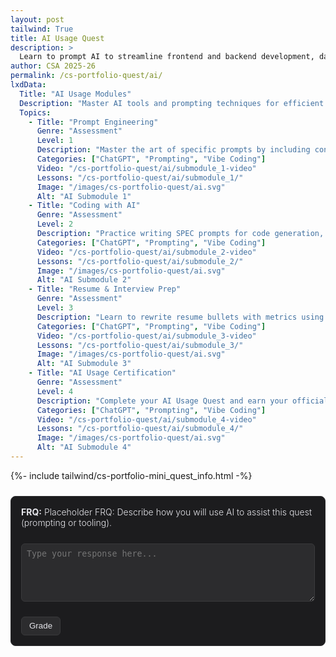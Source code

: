 ```yaml
---
layout: post 
tailwind: True
title: AI Usage Quest
description: >
  Learn to prompt AI to streamline frontend and backend development, data visualization, and resume building
author: CSA 2025-26
permalink: /cs-portfolio-quest/ai/
lxdData:
  Title: "AI Usage Modules"
  Description: "Master AI tools and prompting techniques for efficient development!"
  Topics:
    - Title: "Prompt Engineering"
      Genre: "Assessment"
      Level: 1
      Description: "Master the art of specific prompts by including context, the problem, what you've tried, and desired outcomes. Practice iterative refinement to get better AI responses."
      Categories: ["ChatGPT", "Prompting", "Vibe Coding"]
      Video: "/cs-portfolio-quest/ai/submodule_1-video"
      Lessons: "/cs-portfolio-quest/ai/submodule_1/"
      Image: "/images/cs-portfolio-quest/ai.svg"
      Alt: "AI Submodule 1"
    - Title: "Coding with AI"
      Genre: "Assessment"
      Level: 2
      Description: "Practice writing SPEC prompts for code generation, debugging, and security best practices to get the most accurate AI-generated code."
      Categories: ["ChatGPT", "Prompting", "Vibe Coding"]
      Video: "/cs-portfolio-quest/ai/submodule_2-video"
      Lessons: "/cs-portfolio-quest/ai/submodule_2/"
      Image: "/images/cs-portfolio-quest/ai.svg"
      Alt: "AI Submodule 2"
    - Title: "Resume & Interview Prep"
      Genre: "Assessment"
      Level: 3
      Description: "Learn to rewrite resume bullets with metrics using STAR format and prepare for the three most common interview questions by recording and analyzing your responses."
      Categories: ["ChatGPT", "Prompting", "Vibe Coding"]
      Video: "/cs-portfolio-quest/ai/submodule_3-video"
      Lessons: "/cs-portfolio-quest/ai/submodule_3/"
      Image: "/images/cs-portfolio-quest/ai.svg"
      Alt: "AI Submodule 3"
    - Title: "AI Usage Certification"
      Genre: "Assessment"
      Level: 4
      Description: "Complete your AI Usage Quest and earn your official certification from Open Coding Society. Add it to your LinkedIn profile to showcase your skills."
      Categories: ["ChatGPT", "Prompting", "Vibe Coding"]
      Video: "/cs-portfolio-quest/ai/submodule_4-video"
      Lessons: "/cs-portfolio-quest/ai/submodule_4/"
      Image: "/images/cs-portfolio-quest/ai.svg"
      Alt: "AI Submodule 4"
---
```

{%- include tailwind/cs-portfolio-mini_quest_info.html -%}

<!-- FRQ: Placeholder -->
<div class="frq-box" id="quest-frq" style="border:1px solid #2c2c2e; padding:1rem; border-radius:8px; margin:1.5rem 0; background:#1c1c1e; color:#e5e5ea; font-weight:300;">
  <b>FRQ:</b> <span id="frq-question">Placeholder FRQ: Describe how you will use AI to assist this quest (prompting or tooling).</span><br><br>
  <textarea id="frq-answer" rows="5" placeholder="Type your response here..." style="width:100%; border-radius:6px; border:1px solid #3a3a3c; padding:0.5rem; margin-top:0.5rem; background:#2c2c2e; color:#f2f2f7;"></textarea>
  <p></p>
  <button id="frq-grade-btn" style="margin-top:10px; background:#2c2c2e; color:#e5e5ea; border:1px solid #3a3a3c; padding:0.4rem 0.75rem; border-radius:6px;">Grade</button>
  <div id="frq-feedback"></div>
</div>

<script type="module">
  import { javaURI } from '../../../assets/js/api/config.js';

  const btn = document.getElementById('frq-grade-btn');
  btn.addEventListener('click', async () => {
    const q = document.getElementById('frq-question').textContent.trim();
    const a = document.getElementById('frq-answer').value.trim();
    const fb = document.getElementById('frq-feedback');
    if (!a) { fb.innerHTML = '<span style="color:red;">Please enter your response before submitting.</span>'; return; }
    btn.disabled = true;
    fb.innerHTML = 'Grading...';
    try {
      const res = await fetch(`${javaURI}/api/grade`, {
        method: 'POST',
        mode: 'cors',
        credentials: 'include',
        headers: { 'Content-Type': 'application/json' },
        body: JSON.stringify({ question: q, answer: a })
      });
      if (!res.ok) throw new Error(`HTTP ${res.status}`);
      const result = await res.json();
      let feedbackText = '';
      try {
        feedbackText = result.candidates?.[0]?.content?.parts?.[0]?.text || result.feedback || JSON.stringify(result);
      } catch(_) {}
      const formatted = (feedbackText || 'No feedback returned.').replace(/\*\*(.*?)\*\*/g, '<strong>$1</strong>').replace(/\n/g,'<br>');
      fb.innerHTML = formatted;
    } catch (e) {
      fb.innerHTML = `<span style="color:red;">An error occurred while grading. Please try again. (${e.message})</span>`;
    } finally {
      btn.disabled = false;
    }
  });
</script>
